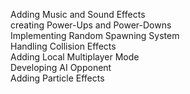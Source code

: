 Adding Music and Sound Effects\
creating Power-Ups and Power-Downs\
Implementing Random Spawning System\
Handling Collision Effects\
Adding Local Multiplayer Mode\
Developing AI Opponent\
Adding Particle Effects
